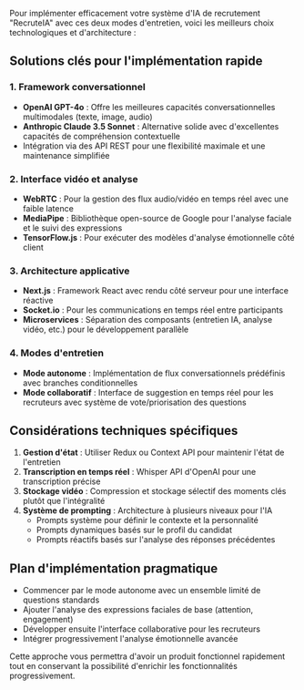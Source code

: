 Pour implémenter efficacement votre système d'IA de recrutement "RecruteIA" avec ces deux modes d'entretien, voici les meilleurs choix technologiques et d'architecture :

## Solutions clés pour l'implémentation rapide

### 1. Framework conversationnel
- **OpenAI GPT-4o** : Offre les meilleures capacités conversationnelles multimodales (texte, image, audio)
- **Anthropic Claude 3.5 Sonnet** : Alternative solide avec d'excellentes capacités de compréhension contextuelle
- Intégration via des API REST pour une flexibilité maximale et une maintenance simplifiée

### 2. Interface vidéo et analyse
- **WebRTC** : Pour la gestion des flux audio/vidéo en temps réel avec une faible latence
- **MediaPipe** : Bibliothèque open-source de Google pour l'analyse faciale et le suivi des expressions
- **TensorFlow.js** : Pour exécuter des modèles d'analyse émotionnelle côté client

### 3. Architecture applicative
- **Next.js** : Framework React avec rendu côté serveur pour une interface réactive
- **Socket.io** : Pour les communications en temps réel entre participants
- **Microservices** : Séparation des composants (entretien IA, analyse vidéo, etc.) pour le développement parallèle

### 4. Modes d'entretien
- **Mode autonome** : Implémentation de flux conversationnels prédéfinis avec branches conditionnelles
- **Mode collaboratif** : Interface de suggestion en temps réel pour les recruteurs avec système de vote/priorisation des questions

## Considérations techniques spécifiques
1. **Gestion d'état** : Utiliser Redux ou Context API pour maintenir l'état de l'entretien 
2. **Transcription en temps réel** : Whisper API d'OpenAI pour une transcription précise
3. **Stockage vidéo** : Compression et stockage sélectif des moments clés plutôt que l'intégralité
4. **Système de prompting** : Architecture à plusieurs niveaux pour l'IA
   - Prompts système pour définir le contexte et la personnalité
   - Prompts dynamiques basés sur le profil du candidat
   - Prompts réactifs basés sur l'analyse des réponses précédentes

## Plan d'implémentation pragmatique
- Commencer par le mode autonome avec un ensemble limité de questions standards
- Ajouter l'analyse des expressions faciales de base (attention, engagement)
- Développer ensuite l'interface collaborative pour les recruteurs
- Intégrer progressivement l'analyse émotionnelle avancée

Cette approche vous permettra d'avoir un produit fonctionnel rapidement tout en conservant la possibilité d'enrichir les fonctionnalités progressivement.